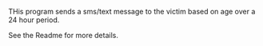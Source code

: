 THis program sends a sms/text message to the victim based on age over a 24 hour period.

See the Readme for more details.
